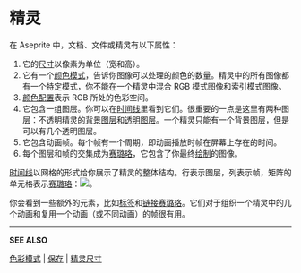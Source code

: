 # 精灵

在 Aseprite 中，文档、文件或精灵有以下属性：

1. 它的[尺寸](sprite-size.md)以像素为单位（宽和高）。
2. 它有一个[颜色模式](color-mode.md)，告诉你图像可以处理的颜色的数量。精灵中的所有图像都有一个特定模式，你不能在一个精灵中混合 RGB 模式图像和索引模式图像。
3. [颜色配置](color-profile.md)表示 RGB 所处的色彩空间。
4. 它包含一组图层。你可以在[时间线](timeline.md)里看到它们。很重要的一点是这里有两种图层：不透明精灵的[背景图层](layers.md#background-layer)和[透明图层](layers.md#transparent-layers)。一个精灵只能有一个背景图层，但是可以有几个透明图层。
5. 它包含动画帧。每个帧有一个周期，即动画播放时帧在屏幕上存在的时间。
6. 每个图层和帧的交集成为[赛璐珞](cel.md)，它包含了你最终[绘制](drawing.md)的图像。

[时间线](timeline.md)以网格的形式给你展示了精灵的整体结构。行表示图层，列表示帧，矩阵的单元格表示[赛璐珞](cel.md)：![](sprite/sprite-components.png)。

你会看到一些额外的元素，比如[标签](tags.md)和[链接赛璐珞](linked-cels.md)。它们对于组织一个精灵中的几个动画和复用一个动画（或不同动画）的帧很有用。

---

**SEE ALSO**

[色彩模式](color-mode.md) | [保存](save.md) | [精灵尺寸](sprite-size.md)
